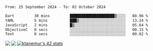 <!--START_SECTION:waka-->

```txt
From: 25 September 2024 - To: 02 October 2024

Dart         30 mins         ████████████████████▒░░░░   80.96 %
YAML         5 mins          ███▒░░░░░░░░░░░░░░░░░░░░░   13.24 %
JavaScript   2 mins          █▒░░░░░░░░░░░░░░░░░░░░░░░   05.64 %
ObjectiveC   0 secs          ░░░░░░░░░░░░░░░░░░░░░░░░░   00.15 %
Text         0 secs          ░░░░░░░░░░░░░░░░░░░░░░░░░   00.02 %
```

<!--END_SECTION:waka-->
<a href="https://github.com/anuraghazra/github-readme-stats">
  <img align="left" src="https://github-readme-stats.vercel.app/api?username=Tanesan&count_private=true&show_icons=true" />
<img align="left" src="https://github-readme-stats.vercel.app/api/top-langs/?username=Tanesan" />
</a>

[![ktanemur's 42 stats](https://badge42.vercel.app/api/v2/cl1wslf6s002109l771rng2w8/stats?cursusId=21&coalitionId=62)](https://github.com/JaeSeoKim/badge42)
